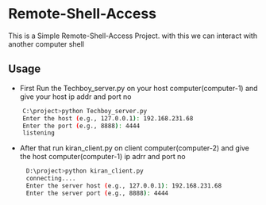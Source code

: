 
# Remote-Shell-Access

This is a Simple Remote-Shell-Access Project. with this we can interact with another computer shell




## Usage

- First Run the Techboy_server.py on your host computer(computer-1) and give your host ip addr and port no

```bash
    C:\project>python Techboy_server.py
  	Enter the host (e.g., 127.0.0.1): 192.168.231.68
  	Enter the port (e.g., 8888): 4444
  	listening
```

- After that run kiran_client.py on client computer(computer-2) and give the host computer(computer-1) ip adrr and port no

```bash
     D:\project>python kiran_client.py
 	 connecting....
 	 Enter the server host (e.g., 127.0.0.1): 192.168.231.68
 	 Enter the server port (e.g., 8888): 4444

